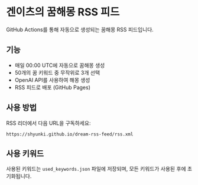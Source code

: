 # 겐이츠의 꿈해몽 RSS 피드

GitHub Actions를 통해 자동으로 생성되는 꿈해몽 RSS 피드입니다.

## 기능

- 매일 00:00 UTC에 자동으로 꿈해몽 생성
- 50개의 꿈 키워드 중 무작위로 3개 선택
- OpenAI API를 사용하여 해몽 생성
- RSS 피드로 배포 (GitHub Pages)

## 사용 방법

RSS 리더에서 다음 URL을 구독하세요:
```
https://shyunki.github.io/dream-rss-feed/rss.xml
```

## 사용 키워드

사용된 키워드는 `used_keywords.json` 파일에 저장되며, 모든 키워드가 사용된 후에 초기화됩니다.

